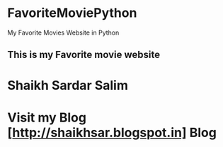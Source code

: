 # FavoriteMoviePython
My Favorite Movies Website in Python

## This is my Favorite movie website

# Shaikh Sardar Salim 
# Visit my Blog [http://shaikhsar.blogspot.in] Blog
